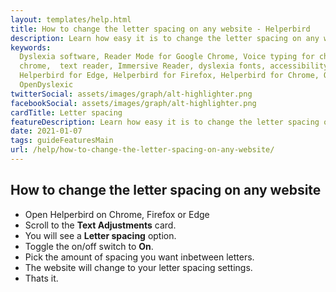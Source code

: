 ```yaml
---
layout: templates/help.html
title: How to change the letter spacing on any website - Helperbird
description: Learn how easy it is to change the letter spacing on any website.
keywords:
  Dyslexia software, Reader Mode for Google Chrome, Voice typing for chrome, Text to speech for
  chrome,  text reader, Immersive Reader, dyslexia fonts, accessibility software, dyslexia software,
  Helperbird for Edge, Helperbird for Firefox, Helperbird for Chrome, Opendyslexic for Chrome,
  OpenDyslexic
twitterSocial: assets/images/graph/alt-highlighter.png
facebookSocial: assets/images/graph/alt-highlighter.png
cardTitle: Letter spacing
featureDescription: Learn how easy it is to change the letter spacing on any website.
date: 2021-01-07
tags: guideFeaturesMain
url: /help/how-to-change-the-letter-spacing-on-any-website/
---
```


## How to change the letter spacing on any website

- Open Helperbird on Chrome, Firefox or Edge
- Scroll to the **Text Adjustments** card.
- You will see a **Letter spacing** option.
- Toggle the on/off switch to **On**.
- Pick the amount of spacing you want inbetween letters.
- The website will change to your letter spacing settings.
- Thats it.
